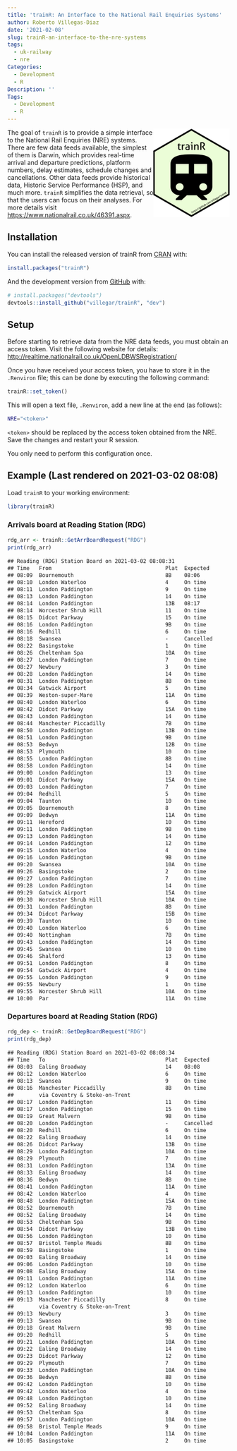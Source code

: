 ```yaml
---
title: 'trainR: An Interface to the National Rail Enquiries Systems'
author: Roberto Villegas-Diaz
date: '2021-02-08'
slug: trainR-an-interface-to-the-nre-systems
tags:
  - uk-railway
  - nre
Categories:
  - Development
  - R
Description: ''
Tags:
  - Development
  - R
---
```


<img src="https://raw.githubusercontent.com/villegar/trainR/main/inst/images/logo.png" alt="logo" align="right" height=200px/>

The goal of `trainR` is to provide a simple interface to the 
National Rail Enquiries (NRE) systems. There are few data feeds 
available, the simplest of them is Darwin, which provides real-time 
arrival and departure predictions, platform numbers, delay estimates, 
schedule changes and cancellations. Other data feeds provide historical 
data, Historic Service Performance (HSP), and much more. `trainR` 
simplifies the data retrieval, so that the users can focus on their 
analyses. For more details visit 
https://www.nationalrail.co.uk/46391.aspx.

## Installation

You can install the released version of trainR from [CRAN](https://CRAN.R-project.org) with:

``` r
install.packages("trainR")
```

And the development version from [GitHub](https://github.com/) with:

``` r
# install.packages("devtools")
devtools::install_github("villegar/trainR", "dev")
```

## Setup
Before starting to retrieve data from the NRE data feeds, you must obtain an access token. 
Visit the following website for details: http://realtime.nationalrail.co.uk/OpenLDBWSRegistration/

Once you have received your access token, you have to store it in the `.Renviron` file; this can be 
done by executing the following command:


```r
trainR::set_token()
```

This will open a text file, `.Renviron`, add a new line at the end (as follows):

```bash
NRE="<token>"
```

`<token>` should be replaced by the access token obtained from the NRE. Save the changes and restart 
your R session.

You only need to perform this configuration once.

## Example (Last rendered on 2021-03-02 08:08)

Load `trainR` to your working environment:

```r
library(trainR)
```

### Arrivals board at Reading Station (RDG)


```r
rdg_arr <- trainR::GetArrBoardRequest("RDG")
print(rdg_arr)
```

```
## Reading (RDG) Station Board on 2021-03-02 08:08:31
## Time   From                                    Plat  Expected
## 08:09  Bournemouth                             8B    08:06
## 08:10  London Waterloo                         4     On time
## 08:11  London Paddington                       9     On time
## 08:13  London Paddington                       14    On time
## 08:14  London Paddington                       13B   08:17
## 08:14  Worcester Shrub Hill                    11    On time
## 08:15  Didcot Parkway                          15    On time
## 08:16  London Paddington                       9B    On time
## 08:16  Redhill                                 6     On time
## 08:18  Swansea                                 -     Cancelled
## 08:22  Basingstoke                             1     On time
## 08:26  Cheltenham Spa                          10A   On time
## 08:27  London Paddington                       7     On time
## 08:27  Newbury                                 3     On time
## 08:28  London Paddington                       14    On time
## 08:31  London Paddington                       8B    On time
## 08:34  Gatwick Airport                         5     On time
## 08:39  Weston-super-Mare                       11A   On time
## 08:40  London Waterloo                         6     On time
## 08:42  Didcot Parkway                          15A   On time
## 08:43  London Paddington                       14    On time
## 08:44  Manchester Piccadilly                   7B    On time
## 08:50  London Paddington                       13B   On time
## 08:51  London Paddington                       9B    On time
## 08:53  Bedwyn                                  12B   On time
## 08:53  Plymouth                                10    On time
## 08:55  London Paddington                       8B    On time
## 08:58  London Paddington                       14    On time
## 09:00  London Paddington                       13    On time
## 09:01  Didcot Parkway                          15A   On time
## 09:03  London Paddington                       7     On time
## 09:04  Redhill                                 5     On time
## 09:04  Taunton                                 10    On time
## 09:05  Bournemouth                             8     On time
## 09:09  Bedwyn                                  11A   On time
## 09:11  Hereford                                10    On time
## 09:11  London Paddington                       9B    On time
## 09:13  London Paddington                       14    On time
## 09:14  London Paddington                       12    On time
## 09:15  London Waterloo                         4     On time
## 09:16  London Paddington                       9B    On time
## 09:20  Swansea                                 10A   On time
## 09:26  Basingstoke                             2     On time
## 09:27  London Paddington                       7     On time
## 09:28  London Paddington                       14    On time
## 09:29  Gatwick Airport                         15A   On time
## 09:30  Worcester Shrub Hill                    10A   On time
## 09:31  London Paddington                       8B    On time
## 09:34  Didcot Parkway                          15B   On time
## 09:39  Taunton                                 10    On time
## 09:40  London Waterloo                         6     On time
## 09:40  Nottingham                              7B    On time
## 09:43  London Paddington                       14    On time
## 09:45  Swansea                                 10    On time
## 09:46  Shalford                                13    On time
## 09:51  London Paddington                       8     On time
## 09:54  Gatwick Airport                         4     On time
## 09:55  London Paddington                       9     On time
## 09:55  Newbury                                 1     On time
## 09:55  Worcester Shrub Hill                    10A   On time
## 10:00  Par                                     11A   On time
```

### Departures board at Reading Station (RDG)


```r
rdg_dep <- trainR::GetDepBoardRequest("RDG")
print(rdg_dep)
```

```
## Reading (RDG) Station Board on 2021-03-02 08:08:34
## Time   To                                      Plat  Expected
## 08:03  Ealing Broadway                         14    08:08
## 08:12  London Waterloo                         6     On time
## 08:13  Swansea                                 9     On time
## 08:16  Manchester Piccadilly                   8B    On time
##        via Coventry & Stoke-on-Trent           
## 08:17  London Paddington                       11    On time
## 08:17  London Paddington                       15    On time
## 08:19  Great Malvern                           9B    On time
## 08:20  London Paddington                       -     Cancelled
## 08:20  Redhill                                 6     On time
## 08:22  Ealing Broadway                         14    On time
## 08:26  Didcot Parkway                          13B   On time
## 08:29  London Paddington                       10A   On time
## 08:29  Plymouth                                7     On time
## 08:31  London Paddington                       13A   On time
## 08:33  Ealing Broadway                         14    On time
## 08:36  Bedwyn                                  8B    On time
## 08:41  London Paddington                       11A   On time
## 08:42  London Waterloo                         4     On time
## 08:48  London Paddington                       15A   On time
## 08:52  Bournemouth                             7B    On time
## 08:52  Ealing Broadway                         14    On time
## 08:53  Cheltenham Spa                          9B    On time
## 08:54  Didcot Parkway                          13B   On time
## 08:56  London Paddington                       10    On time
## 08:57  Bristol Temple Meads                    8B    On time
## 08:59  Basingstoke                             1     On time
## 09:03  Ealing Broadway                         14    On time
## 09:06  London Paddington                       10    On time
## 09:08  Ealing Broadway                         15A   On time
## 09:11  London Paddington                       11A   On time
## 09:12  London Waterloo                         6     On time
## 09:13  London Paddington                       10    On time
## 09:13  Manchester Piccadilly                   8     On time
##        via Coventry & Stoke-on-Trent           
## 09:13  Newbury                                 3     On time
## 09:13  Swansea                                 9B    On time
## 09:18  Great Malvern                           9B    On time
## 09:20  Redhill                                 5     On time
## 09:21  London Paddington                       10A   On time
## 09:22  Ealing Broadway                         14    On time
## 09:23  Didcot Parkway                          12    On time
## 09:29  Plymouth                                7     On time
## 09:33  London Paddington                       10A   On time
## 09:36  Bedwyn                                  8B    On time
## 09:42  London Paddington                       10    On time
## 09:42  London Waterloo                         4     On time
## 09:48  London Paddington                       10    On time
## 09:52  Ealing Broadway                         14    On time
## 09:53  Cheltenham Spa                          8     On time
## 09:57  London Paddington                       10A   On time
## 09:58  Bristol Temple Meads                    9     On time
## 10:04  London Paddington                       11A   On time
## 10:05  Basingstoke                             2     On time
```
